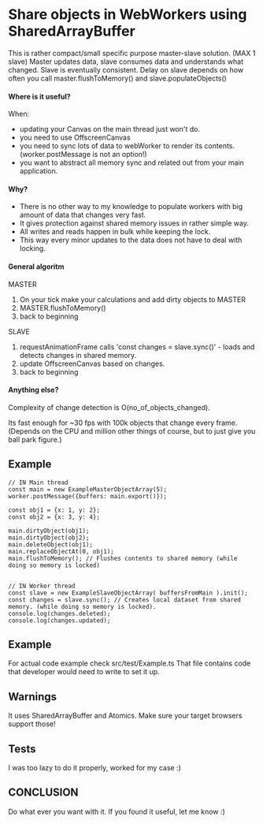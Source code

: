 # Share objects in WebWorkers using SharedArrayBuffer

This is rather compact/small specific purpose master-slave solution. (MAX 1 slave)
Master updates data, slave consumes data and understands what changed.
Slave is eventually consistent.
Delay on slave depends on how often you call master.flushToMemory() and slave.populateObjects()

#### Where is it useful?
When:
* updating your Canvas on the main thread just won't do.
* you need to use OffscreenCanvas 
* you need to sync lots of data to webWorker to render its contents. (worker.postMessage is not an option!)
* you want to abstract all memory sync and related out from your main application.

#### Why?
* There is no other way to my knowledge to populate workers with big amount of data that changes very fast.
* It gives protection against shared memory issues in rather simple way. 
* All writes and reads happen in bulk while keeping the lock. 
* This way every minor updates to the data does not have to deal with locking.

#### General algoritm
MASTER
1) On your tick make your calculations and add dirty objects to MASTER
2) MASTER.flushToMemory()
3) back to beginning

SLAVE
1) requestAnimationFrame calls 'const changes = slave.sync()' - loads and detects changes in shared memory.
2) update OffscreenCanvas based on changes.
3) back to beginning

#### Anything else?
Complexity of change detection is O(no_of_objects_changed).

Its fast enough for ~30 fps with 100k objects that change every frame. 
(Depends on the CPU and million other things of course, but to just give you ball park figure.)

## Example
```
// IN Main thread
const main = new ExampleMasterObjectArray(5);
worker.postMessage({buffers: main.export()});

const obj1 = {x: 1, y: 2};
const obj2 = {x: 3, y: 4};

main.dirtyObject(obj1);
main.dirtyObject(obj2);
main.deleteObject(obj1);
main.replaceObjectAt(0, obj1);
main.flushToMemory(); // Flushes contents to shared memory (while doing so memory is locked)


// IN Worker thread
const slave = new ExampleSlaveObjectArray( buffersFromMain ).init();
const changes = slave.sync(); // Creates local dataset from shared memory. (while doing so memory is locked).
console.log(changes.deleted);
console.log(changes.updated);

```

## Example
For actual code example check src/test/Example.ts
That file contains code that developer would need to write to set it up.

## Warnings
It uses SharedArrayBuffer and Atomics. Make sure your target browsers support those!

## Tests
I was too lazy to do it properly, worked for my case :)

## CONCLUSION
Do what ever you want with it. If you found it useful, let me know :)
